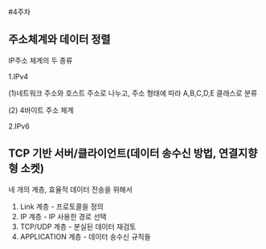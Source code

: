 #4주차

주소체계와 데이터 정렬
----
IP주소 체계의 두 종류

1.IPv4

(1)네트워크 주소와 호스트 주소로 나누고, 주소 형태에 따라 A,B,C,D,E 클래스로 분류

(2) 4바이트 주소 체계

2.IPv6

TCP 기반 서버/클라이언트(데이터 송수신 방법, 연결지향형 소켓)
--
네 개의 계층, 효율적 데이터 전송을 위해서

1. Link 계층 - 프로토콜을 정의
2. IP 계층 - IP 사용한 경로 선택
3. TCP/UDP 계층 - 분실된 데이터 재검토
4. APPLICATION 계층 - 데이터 송수신 규칙들
